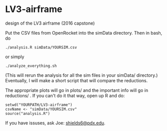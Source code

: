 # LV3-airframe
design of the LV3 airframe (2016 capstone)

Put the CSV files from OpenRocket into the simData directory.
Then in bash, do 

    ./analysis.R simData/YOURSIM.csv
or simply

    ./analyze_everything.sh
(This will rerun the analysis for all the sim files in your simData/ directory.) Eventually, I will make a short script that will compare the reductions.
    
The appropriate plots will go in plots/ and the important info will go in reductions/ .
If you can't do it that way, open up R and do:

    setwd("YOURPATH/LV3-airframe")
    csvName <- "simData/YOURSIM.csv"
    source("analysis.R")

If you have issuses, ask Joe: <shields6@pdx.edu>.
